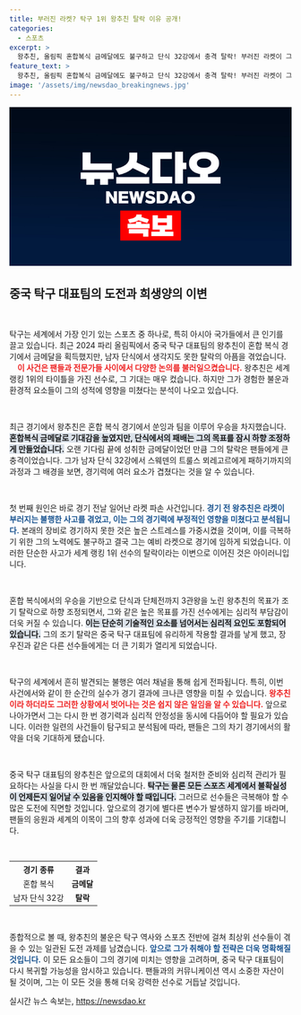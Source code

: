 ```yaml
---
title: 부러진 라켓? 탁구 1위 왕추친 탈락 이유 공개!
categories:
  - 스포츠
excerpt: >
  왕추친, 올림픽 혼합복식 금메달에도 불구하고 단식 32강에서 충격 탈락! 부러진 라켓이 그의 운명을 뒤바꿨다. 한국 탁구의 기회가 커졌다! 클릭해서 자세한 이야기 확인하세요!
feature_text: >
  왕추친, 올림픽 혼합복식 금메달에도 불구하고 단식 32강에서 충격 탈락! 부러진 라켓이 그의 운명을 뒤바꿨다. 한국 탁구의 기회가 커졌다! 클릭해서 자세한 이야기 확인하세요!
image: '/assets/img/newsdao_breakingnews.jpg'
---
```


<p><img src="/assets/img/newsdao_breakingnews.jpg" alt="implanttips 속보" /></p>

<h2 data-ke-size="size26">중국 탁구 대표팀의 도전과 희생양의 이변</h2>

<p data-ke-size="size16">&nbsp;</p>

<p>탁구는 세계에서 가장 인기 있는 스포츠 중 하나로, 특히 아시아 국가들에서 큰 인기를 끌고 있습니다. 최근 2024 파리 올림픽에서 중국 탁구 대표팀의 왕추친이 혼합 복식 경기에서 금메달을 획득했지만, 남자 단식에서 생각지도 못한 탈락의 아픔을 겪었습니다. ⠀ <b><span style="color: #ee2323;">이 사건은 팬들과 전문가들 사이에서 다양한 논의를 불러일으켰습니다.</span></b> 왕추친은 세계랭킹 1위의 타이틀을 가진 선수로, 그 기대는 매우 컸습니다. 하지만 그가 경험한 불운과 환경적 요소들이 그의 성적에 영향을 미쳤다는 분석이 나오고 있습니다. </p>

<p data-ke-size="size16">&nbsp;</p>

<p>최근 경기에서 왕추친은 혼합 복식 경기에서 쑨잉과 팀을 이루어 우승을 차지했습니다. <b><span style="background-color: #21538527;">혼합복식 금메달로 기대감을 높였지만, 단식에서의 패배는 그의 목표를 잠시 하향 조정하게 만들었습니다.</span></b> 오랜 기다림 끝에 성취한 금메달이었던 만큼 그의 탈락은 팬들에게 큰 충격이었습니다. 그가 남자 단식 32강에서 스웨덴의 트룰스 뫼레고르에게 패하기까지의 과정과 그 배경을 보면, 경기력에 여러 요소가 겹쳤다는 것을 알 수 있습니다.</p>

<p data-ke-size="size16">&nbsp;</p>

<p>첫 번째 원인은 바로 경기 전날 일어난 라켓 파손 사건입니다. <b><span style="color: #1a5490;">경기 전 왕추친은 라켓이 부러지는 불행한 사고를 겪었고, 이는 그의 경기력에 부정적인 영향을 미쳤다고 분석됩니다.</span></b> 본래의 장비로 경기하지 못한 것은 높은 스트레스를 가중시켰을 것이며, 이를 극복하기 위한 그의 노력에도 불구하고 결국 그는 예비 라켓으로 경기에 임하게 되었습니다. 이러한 단순한 사고가 세계 랭킹 1위 선수의 탈락이라는 이변으로 이어진 것은 아이러니입니다.</p>

<p data-ke-size="size16">&nbsp;</p>

<p>혼합 복식에서의 우승을 기반으로 단식과 단체전까지 3관왕을 노린 왕추친의 목표가 조기 탈락으로 하향 조정되면서, 그와 같은 높은 목표를 가진 선수에게는 심리적 부담감이 더욱 커질 수 있습니다. <b><span style="background-color: #21538527;">이는 단순히 기술적인 요소를 넘어서는 심리적 요인도 포함되어 있습니다.</span></b> 그의 조기 탈락은 중국 탁구 대표팀에 유리하게 작용할 결과를 낳게 했고, 장우진과 같은 다른 선수들에게는 더 큰 기회가 열리게 되었습니다.</p>

<p data-ke-size="size16">&nbsp;</p>

<p>탁구의 세계에서 흔히 발견되는 불행은 여러 채널을 통해 쉽게 전파됩니다. 특히, 이번 사건에서와 같이 한 순간의 실수가 경기 결과에 크나큰 영향을 미칠 수 있습니다. <b><span style="color: #ee2323;">왕추친이라 하더라도 그러한 상황에서 벗어나는 것은 쉽지 않은 일임을 알 수 있습니다.</span></b> 앞으로 나아가면서 그는 다시 한 번 경기력과 심리적 안정성을 동시에 다듬어야 할 필요가 있습니다. 이러한 일련의 사건들이 탐구되고 분석됨에 따라, 팬들은 그의 차기 경기에서의 활약을 더욱 기대하게 됐습니다.</p>

<p data-ke-size="size16">&nbsp;</p>

<p>중국 탁구 대표팀의 왕추친은 앞으로의 대회에서 더욱 철저한 준비와 심리적 관리가 필요하다는 사실을 다시 한 번 깨달았습니다. <b><span style="background-color: #21538527;">탁구는 물론 모든 스포츠 세계에서 불확실성이 언제든지 일어날 수 있음을 인지해야 할 때입니다.</span></b> 그러므로 선수들은 극복해야 할 수많은 도전에 직면할 것입니다. 앞으로의 경기에 별다른 변수가 발생하지 않기를 바라며, 팬들의 응원과 세계의 이목이 그의 향후 성과에 더욱 긍정적인 영향을 주기를 기대합니다.</p>

<p data-ke-size="size16">&nbsp;</p>

<table style="width: 100%;">
    <tr>
        <th style="text-align: center;">경기 종류</th>
        <th style="text-align: center;">결과</th>
    </tr>
    <tr>
        <td style="text-align: center;">혼합 복식</td>
        <td style="text-align: center;"><b>금메달</b></td>
    </tr>
    <tr>
        <td style="text-align: center;">남자 단식 32강</td>
        <td style="text-align: center;"><b>탈락</b></td>
    </tr>
</table>

<p data-ke-size="size16">&nbsp;</p>

<p>종합적으로 볼 때, 왕추친의 불운은 탁구 역사와 스포츠 전반에 걸쳐 최상위 선수들이 겪을 수 있는 일관된 도전 과제를 남겼습니다. <b><span style="color: #1a5490;">앞으로 그가 취해야 할 전략은 더욱 명확해질 것입니다.</span></b> 이 모든 요소들이 그의 경기에 미치는 영향을 고려하며, 중국 탁구 대표팀이 다시 복귀할 가능성을 암시하고 있습니다. 팬들과의 커뮤니케이션 역시 소중한 자산이 될 것이며, 그는 이 모든 것을 통해 더욱 강력한 선수로 거듭날 것입니다.</p>
실시간 뉴스 속보는, <a href="https://newsdao.kr" rel="dofollow">https://newsdao.kr</a>


